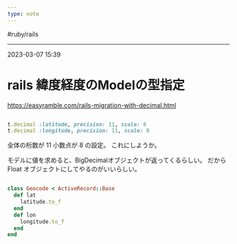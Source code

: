 ```yaml
---
type: note
---
```


#ruby/rails 

---
2023-03-07  15:39

# rails 緯度経度のModelの型指定

https://easyramble.com/rails-migration-with-decimal.html

```ruby

t.decimal :latitude, precision: 11, scale: 8
t.decimal :longitude, precision: 11, scale: 8
```

全体の桁数が 11 小数点が 8 の設定。
これにしようか。

モデルに値を求めると、BigDecimalオブジェクトが返ってくるらしい。
だから Float オブジェクトにしてやるのがいいらしい。

```ruby

class Geocode < ActiveRecord::Base
  def lat
    latitude.to_f
  end
  def lon
    longitude.to_f
  end
end
```

